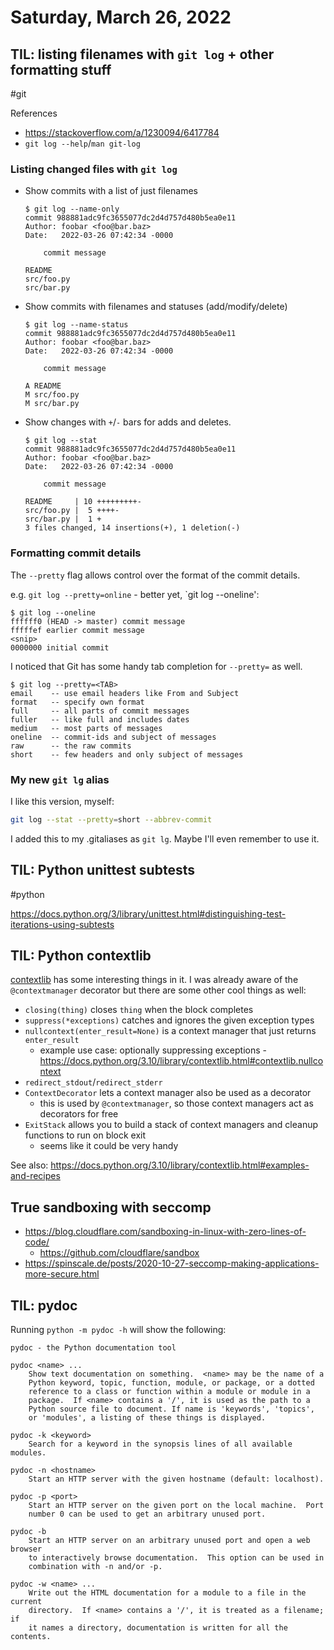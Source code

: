 # Saturday, March 26, 2022

## TIL: listing filenames with `git log` + other formatting stuff

#git

References 

- https://stackoverflow.com/a/1230094/6417784
- `git log --help`/`man git-log`

### Listing changed files with `git log`

- Show commits with a list of just filenames
  ```
  $ git log --name-only
  commit 988881adc9fc3655077dc2d4d757d480b5ea0e11
  Author: foobar <foo@bar.baz>
  Date:   2022-03-26 07:42:34 -0000

      commit message

  README
  src/foo.py
  src/bar.py
  ```

- Show commits with filenames and statuses (add/modify/delete)
  ```
  $ git log --name-status
  commit 988881adc9fc3655077dc2d4d757d480b5ea0e11
  Author: foobar <foo@bar.baz>
  Date:   2022-03-26 07:42:34 -0000

      commit message

  A README
  M src/foo.py
  M src/bar.py
  ```

- Show changes with `+`/`-` bars for adds and deletes.

  ```
  $ git log --stat
  commit 988881adc9fc3655077dc2d4d757d480b5ea0e11
  Author: foobar <foo@bar.baz>
  Date:   2022-03-26 07:42:34 -0000

      commit message

  README     | 10 +++++++++-
  src/foo.py |  5 ++++-
  src/bar.py |  1 +
  3 files changed, 14 insertions(+), 1 deletion(-)
  ```

### Formatting commit details

The `--pretty` flag allows control over the format of the commit details.

e.g. `git log --pretty=online` - better yet, `git log --oneline':

```
$ git log --oneline
ffffff0 (HEAD -> master) commit message
fffffef earlier commit message
<snip>
0000000 initial commit
```

I noticed that Git has some handy tab completion for `--pretty=` as well.

```
$ git log --pretty=<TAB>
email    -- use email headers like From and Subject
format   -- specify own format
full     -- all parts of commit messages
fuller   -- like full and includes dates
medium   -- most parts of messages
oneline  -- commit-ids and subject of messages
raw      -- the raw commits
short    -- few headers and only subject of messages
```

### My new `git lg` alias

I like this version, myself:

```sh
git log --stat --pretty=short --abbrev-commit
```

I added this to my .gitaliases as `git lg`. Maybe I'll even remember to use it.

## TIL: Python unittest subtests

#python

https://docs.python.org/3/library/unittest.html#distinguishing-test-iterations-using-subtests

## TIL: Python contextlib

[contextlib](https://docs.python.org/3.10/library/contextlib.html) has some interesting things in it. I was already aware of the `@contextmanager` decorator but there are some other cool things as well:

- `closing(thing)` closes `thing` when the block completes
- `suppress(*exceptions)` catches and ignores the given exception types
- `nullcontext(enter_result=None)` is a context manager that just returns `enter_result`
  - example use case: optionally suppressing exceptions - https://docs.python.org/3.10/library/contextlib.html#contextlib.nullcontext
- `redirect_stdout`/`redirect_stderr`
- `ContextDecorator` lets a context manager also be used as a decorator
  - this is used by `@contextmanager`, so those context managers act as decorators for free
- `ExitStack` allows you to build a stack of context managers and cleanup functions to run on block exit
  - seems like it could be very handy

See also: https://docs.python.org/3.10/library/contextlib.html#examples-and-recipes

## True sandboxing with seccomp

- https://blog.cloudflare.com/sandboxing-in-linux-with-zero-lines-of-code/
  - https://github.com/cloudflare/sandbox
- https://spinscale.de/posts/2020-10-27-seccomp-making-applications-more-secure.html

## TIL: pydoc

Running `python -m pydoc -h` will show the following:

```
pydoc - the Python documentation tool

pydoc <name> ...
    Show text documentation on something.  <name> may be the name of a
    Python keyword, topic, function, module, or package, or a dotted
    reference to a class or function within a module or module in a
    package.  If <name> contains a '/', it is used as the path to a
    Python source file to document. If name is 'keywords', 'topics',
    or 'modules', a listing of these things is displayed.

pydoc -k <keyword>
    Search for a keyword in the synopsis lines of all available modules.

pydoc -n <hostname>
    Start an HTTP server with the given hostname (default: localhost).

pydoc -p <port>
    Start an HTTP server on the given port on the local machine.  Port
    number 0 can be used to get an arbitrary unused port.

pydoc -b
    Start an HTTP server on an arbitrary unused port and open a web browser
    to interactively browse documentation.  This option can be used in
    combination with -n and/or -p.

pydoc -w <name> ...
    Write out the HTML documentation for a module to a file in the current
    directory.  If <name> contains a '/', it is treated as a filename; if
    it names a directory, documentation is written for all the contents.
```